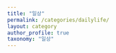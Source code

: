 ```yaml
---
title: "일상"
permalink: /categories/dailylife/
layout: category
author_profile: true
taxonomy: "일상"
---
```

